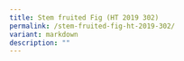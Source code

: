 ```yaml
---
title: Stem fruited Fig (HT 2019 302)
permalink: /stem-fruited-fig-ht-2019-302/
variant: markdown
description: ""
---
```

